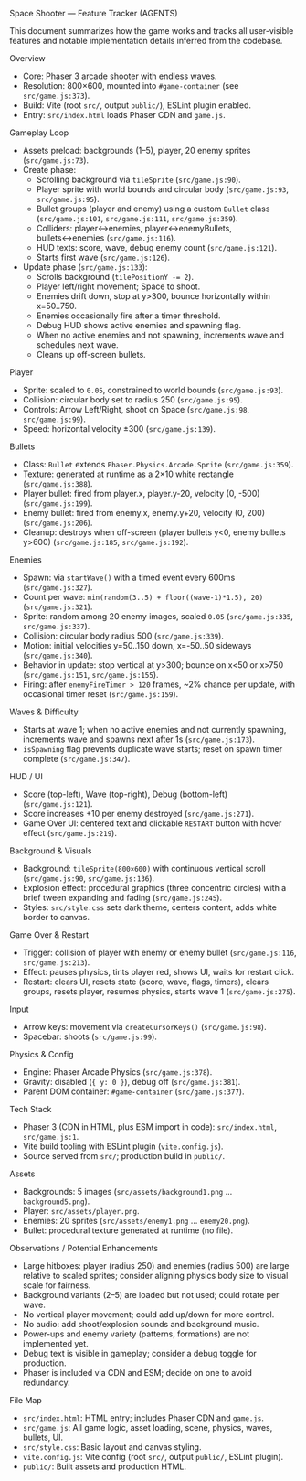 Space Shooter — Feature Tracker (AGENTS)

This document summarizes how the game works and tracks all user-visible features and notable implementation details inferred from the codebase.

Overview

- Core: Phaser 3 arcade shooter with endless waves.
- Resolution: 800×600, mounted into `#game-container` (see `src/game.js:373`).
- Build: Vite (root `src/`, output `public/`), ESLint plugin enabled.
- Entry: `src/index.html` loads Phaser CDN and `game.js`.

Gameplay Loop

- Assets preload: backgrounds (1–5), player, 20 enemy sprites (`src/game.js:73`).
- Create phase:
  - Scrolling background via `tileSprite` (`src/game.js:90`).
  - Player sprite with world bounds and circular body (`src/game.js:93`, `src/game.js:95`).
  - Bullet groups (player and enemy) using a custom `Bullet` class (`src/game.js:101`, `src/game.js:111`, `src/game.js:359`).
  - Colliders: player↔enemies, player↔enemyBullets, bullets↔enemies (`src/game.js:116`).
  - HUD texts: score, wave, debug enemy count (`src/game.js:121`).
  - Starts first wave (`src/game.js:126`).
- Update phase (`src/game.js:133`):
  - Scrolls background (`tilePositionY -= 2`).
  - Player left/right movement; Space to shoot.
  - Enemies drift down, stop at y>300, bounce horizontally within x=50..750.
  - Enemies occasionally fire after a timer threshold.
  - Debug HUD shows active enemies and spawning flag.
  - When no active enemies and not spawning, increments wave and schedules next wave.
  - Cleans up off-screen bullets.

Player

- Sprite: scaled to `0.05`, constrained to world bounds (`src/game.js:93`).
- Collision: circular body set to radius 250 (`src/game.js:95`).
- Controls: Arrow Left/Right, shoot on Space (`src/game.js:98`, `src/game.js:99`).
- Speed: horizontal velocity ±300 (`src/game.js:139`).

Bullets

- Class: `Bullet` extends `Phaser.Physics.Arcade.Sprite` (`src/game.js:359`).
- Texture: generated at runtime as a 2×10 white rectangle (`src/game.js:388`).
- Player bullet: fired from player.x, player.y-20, velocity (0, -500) (`src/game.js:199`).
- Enemy bullet: fired from enemy.x, enemy.y+20, velocity (0, 200) (`src/game.js:206`).
- Cleanup: destroys when off-screen (player bullets y<0, enemy bullets y>600) (`src/game.js:185`, `src/game.js:192`).

Enemies

- Spawn: via `startWave()` with a timed event every 600ms (`src/game.js:327`).
- Count per wave: `min(random(3..5) + floor((wave-1)*1.5), 20)` (`src/game.js:321`).
- Sprite: random among 20 enemy images, scaled `0.05` (`src/game.js:335`, `src/game.js:337`).
- Collision: circular body radius 500 (`src/game.js:339`).
- Motion: initial velocities y=50..150 down, x=-50..50 sideways (`src/game.js:340`).
- Behavior in update: stop vertical at y>300; bounce on x<50 or x>750 (`src/game.js:151`, `src/game.js:155`).
- Firing: after `enemyFireTimer > 120` frames, ~2% chance per update, with occasional timer reset (`src/game.js:159`).

Waves & Difficulty

- Starts at wave 1; when no active enemies and not currently spawning, increments wave and spawns next after 1s (`src/game.js:173`).
- `isSpawning` flag prevents duplicate wave starts; reset on spawn timer complete (`src/game.js:347`).

HUD / UI

- Score (top-left), Wave (top-right), Debug (bottom-left) (`src/game.js:121`).
- Score increases +10 per enemy destroyed (`src/game.js:271`).
- Game Over UI: centered text and clickable `RESTART` button with hover effect (`src/game.js:219`).

Background & Visuals

- Background: `tileSprite(800×600)` with continuous vertical scroll (`src/game.js:90`, `src/game.js:136`).
- Explosion effect: procedural graphics (three concentric circles) with a brief tween expanding and fading (`src/game.js:245`).
- Styles: `src/style.css` sets dark theme, centers content, adds white border to canvas.

Game Over & Restart

- Trigger: collision of player with enemy or enemy bullet (`src/game.js:116`, `src/game.js:213`).
- Effect: pauses physics, tints player red, shows UI, waits for restart click.
- Restart: clears UI, resets state (score, wave, flags, timers), clears groups, resets player, resumes physics, starts wave 1 (`src/game.js:275`).

Input

- Arrow keys: movement via `createCursorKeys()` (`src/game.js:98`).
- Spacebar: shoots (`src/game.js:99`).

Physics & Config

- Engine: Phaser Arcade Physics (`src/game.js:378`).
- Gravity: disabled (`{ y: 0 }`), debug off (`src/game.js:381`).
- Parent DOM container: `#game-container` (`src/game.js:377`).

Tech Stack

- Phaser 3 (CDN in HTML, plus ESM import in code): `src/index.html`, `src/game.js:1`.
- Vite build tooling with ESLint plugin (`vite.config.js`).
- Source served from `src/`; production build in `public/`.

Assets

- Backgrounds: 5 images (`src/assets/background1.png` … `background5.png`).
- Player: `src/assets/player.png`.
- Enemies: 20 sprites (`src/assets/enemy1.png` … `enemy20.png`).
- Bullet: procedural texture generated at runtime (no file).

Observations / Potential Enhancements

- Large hitboxes: player (radius 250) and enemies (radius 500) are large relative to scaled sprites; consider aligning physics body size to visual scale for fairness.
- Background variants (2–5) are loaded but not used; could rotate per wave.
- No vertical player movement; could add up/down for more control.
- No audio: add shoot/explosion sounds and background music.
- Power-ups and enemy variety (patterns, formations) are not implemented yet.
- Debug text is visible in gameplay; consider a debug toggle for production.
- Phaser is included via CDN and ESM; decide on one to avoid redundancy.

File Map

- `src/index.html`: HTML entry; includes Phaser CDN and `game.js`.
- `src/game.js`: All game logic, asset loading, scene, physics, waves, bullets, UI.
- `src/style.css`: Basic layout and canvas styling.
- `vite.config.js`: Vite config (root `src/`, output `public/`, ESLint plugin).
- `public/`: Built assets and production HTML.

